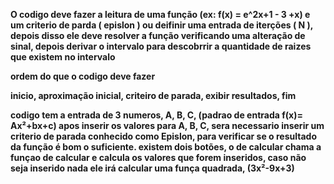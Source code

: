 <b>O codigo deve fazer a leitura de uma função (ex: f(x) = e^2x+1 - 3 +x)  e um criterio de parda ( epislon ) ou deifinir uma entrada de iterções ( N ), depois disso ele deve resolver a função verificando uma alteração de sinal, depois derivar o intervalo para descobrrir a quantidade de  raizes que existem no intervalo</b>
 
<b>ordem do que o codigo deve fazer</b>

<b>inicio,
aproximação inicial,
criteiro de parada,
exibir resultados,
fim</b>

<b> 
    codigo tem a entrada de 3 numeros, A, B, C, (padrao de entrada f(x)= Ax²+bx+c)
</b>
<b> 
   apos inserir os valores para A, B, C, sera necessario inserir um criterio de parada conhecido como Epislon, para verificar se o resultado da função é bom o suficiente.
</b>
<b> 
    existem dois botões, o de calcular chama a funçao de calcular e calcula os valores que forem inseridos, caso não seja inserido nada ele irá calcular uma funça quadrada, (3x²-9x+3)
</b>
